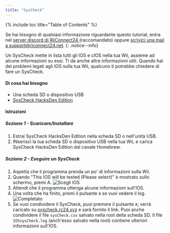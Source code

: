 ```yaml
---
title: "SysCheck"
---
```


{% include toc title="Table of Contents" %}

Se hai bisogno di qualsiasi informazione riguardante questo tutorial, entra nel [server discord di RiiConnect24 ](https://discord.gg/rc24)(raccomandato) oppure [scrivici una mail a support@riconnect24.net](mailto:support@riiconnect24.net).
{: .notice--info}

Un SysCheck mette in lista tutti gli IOS e cIOS nella tua Wii, assieme ad alcune informazioni su essi. Ti da anche altre informazioni utili. Quando hai dei problemi legati agli IOS sulla tua Wii, qualcuno ti potrebbe chiedere di fare un SysCheck.

#### Di cosa hai bisogno

* Una scheda SD o dispositivo USB
* [SysCheck HacksDen Edition](https://hbb1.oscwii.org/hbb/SysCheckHDE/SysCheckHDE.zip)

#### Istruzioni
##### Sezione 1 - Scaricare/Installare

1. Estrai SysCheck HacksDen Edition nella scheda SD o nell'unità USB.
2. INserisci la tua scheda SD o dispositivo USB nella tua Wii, e carica SysCheck HacksDen Edition dal canale Homebrew.

##### Sezione 2 - Eseguire un SysCheck

1. Aspetta che il programma prenda un po' di informazioni sulla Wii.
2. Quando "This IOS will be tested (Please select)" è mostrato sullo schermo, premi A. ![Scegli IOS](/images/SysCheck/1.png)
3. Attendi che il programma ottenga alcune informazioni sull'IOS.
4. Una volta che ha finito, premi il pulsante `A` se vuoi vedere il log. ![Completato](/images/SysCheck/2.png)
5. Se vuoi condividere il SysCheck, puoi premere il pulsante `A`; verrà caricato su [syscheck.rc24.xyz](https://syscheck.rc24.xyz/) e sarà fornito il link. Puoi anche condividere il file `sysCheck.csv` salvato nella root della scheda SD. Il file `IOSsysCheck.log` (anch'esso salvato nella root) contiene ulteriori informazioni sull'IOS.
